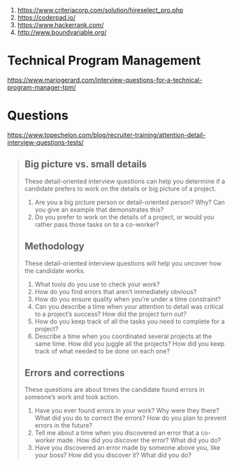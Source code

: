 1. https://www.criteriacorp.com/solution/hireselect_pro.php
2. https://coderpad.io/
3. https://www.hackerrank.com/
4. http://www.boundvariable.org/

# Technical Program Management 

https://www.mariogerard.com/interview-questions-for-a-technical-program-manager-tpm/

# Questions
https://www.topechelon.com/blog/recruiter-training/attention-detail-interview-questions-tests/

> ## Big picture vs. small details
> These detail-oriented interview questions can help you determine if a candidate prefers to work on the details or big picture of a project.
> 
> 1. Are you a big picture person or detail-oriented person? Why? Can you give an example that demonstrates this?
> 2. Do you prefer to work on the details of a project, or would you rather pass those tasks on to a co-worker?
>
> ## Methodology
> These detail-oriented interview questions will help you uncover how the candidate works.
> 
> 1. What tools do you use to check your work?
> 2. How do you find errors that aren’t immediately obvious?
> 3. How do you ensure quality when you’re under a time constraint?
> 4. Can you describe a time when your attention to detail was critical to a project’s success? How did the project turn out?
> 5. How do you keep track of all the tasks you need to complete for a project?
> 6. Describe a time when you coordinated several projects at the same time. How did you juggle all the projects? How did you keep track of what needed to be done on each one?
> 
> ## Errors and corrections
> These questions are about times the candidate found errors in someone’s work and took action.
> 
> 1. Have you ever found errors in your work? Why were they there? What did you do to correct the errors? How do you plan to prevent errors in the future?
> 2. Tell me about a time when you discovered an error that a co-worker made. How did you discover the error? What did you do?
> 3. Have you discovered an error made by someone above you, like your boss? How did you discover it? What did you do?

